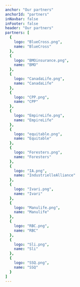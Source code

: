 ```yaml
---
anchor: "Our partners"
anchorId: "partners"
inNavbar: false
inFooter: false
header: "Our partners"
partners: [
  {
    logo: "BlueCross.png",
    name: "BlueCross"
  },
  {
    logo: "BMOinsurance.png",
    name: "BMO"
  },
  {
    logo: "CanadaLife.png",
    name: "CanadaLife"
  },
  {
    logo: "CPP.png",
    name: "CPP"
  },
  {
    logo: "EmpireLife.png",
    name: "EmpireLife"
  },
  {
    logo: "equitable.png",
    name: "Equitable"
  },
  {
    logo: "Foresters.png",
    name: "Foresters"
  },
  {
    logo: "IA.png",
    name: "IndustrielleAlliance"
  },
  {
    logo: "Ivari.png",
    name: "Ivari"
  },
  {
    logo: "Manulife.png",
    name: "Manulife"
  },
  {
    logo: "RBC.png",
    name: "RBC"
  },
  {
    logo: "Sli.png",
    name: "Sli"
  },
  {
    logo: "SSQ.png",
    name: "SSQ"
  }
]
---
```

